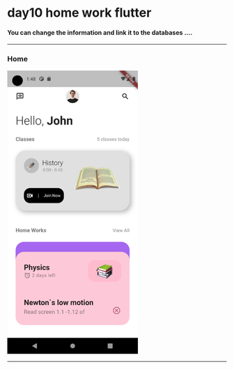 <h1> day10 home work flutter</h1>  

<h4> You can change the information and link it to the databases ....</h4>

<hr>


<h3>Home</h3> 

<img src="https://github.com/abenkoula71/day10-home-work-flutter/blob/main/Screenshot_1680313691.png" width="300" /> 

<hr>
